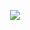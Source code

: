<p align="center"><img src="https://github.com/imamabdillah/kasir-foodcourt/assets/92290516/4d8abd56-94af-4bb6-8e39-ccd55a75a185"></p>

